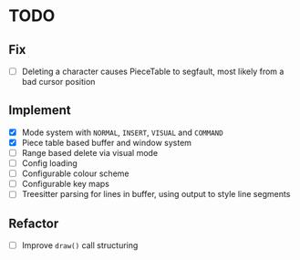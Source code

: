 # TODO

## Fix

* [ ] Deleting a character causes PieceTable to segfault, most likely from a bad cursor position

## Implement

* [X] Mode system with `NORMAL`, `INSERT`, `VISUAL` and `COMMAND`
* [X] Piece table based buffer and window system
* [ ] Range based delete via visual mode
* [ ] Config loading
* [ ] Configurable colour scheme
* [ ] Configurable key maps
* [ ] Treesitter parsing for lines in buffer, using output to style line segments

## Refactor

* [ ] Improve `draw()` call structuring
